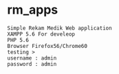 # rm_apps
	Simple Rekam Medik Web application  
	XAMPP 5.6 For develeop
	PHP 5.6
	Browser Firefox56/Chrome60
	testing >
	username : admin
	password : admin